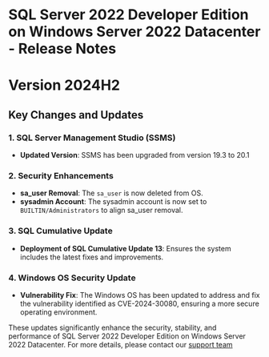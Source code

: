 # SQL Server 2022 Developer Edition on Windows Server 2022 Datacenter - Release Notes
# Version 2024H2
## Key Changes and Updates

### 1. SQL Server Management Studio (SSMS)
- **Updated Version**: SSMS has been upgraded from version 19.3 to 20.1

### 2. Security Enhancements
- **sa_user Removal**: The `sa_user` is now deleted from OS.
- **sysadmin Account**: The sysadmin account is now set to `BUILTIN/Administrators` to align sa_user removal.

### 3. SQL Cumulative Update
- **Deployment of SQL Cumulative Update 13**: Ensures the system includes the latest fixes and improvements.

### 4. Windows OS Security Update
- **Vulnerability Fix**: The Windows OS has been updated to address and fix the vulnerability identified as CVE-2024-30080, ensuring a more secure operating environment.

These updates significantly enhance the security, stability, and performance of SQL Server 2022 Developer Edition on Windows Server 2022 Datacenter. For more details, please contact our [support team](https://gcp.gclouds.co.uk/support.html) 
